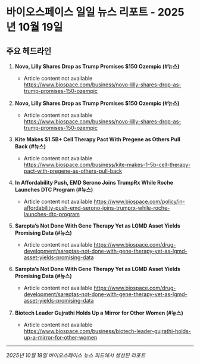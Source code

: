 # 바이오스페이스 일일 뉴스 리포트 - 2025년 10월 19일


## 주요 헤드라인

1. **Novo, Lilly Shares Drop as Trump Promises $150 Ozempic (#뉴스)**
   - Article content not available
   <https://www.biospace.com/business/novo-lilly-shares-drop-as-trump-promises-150-ozempic>

2. **Novo, Lilly Shares Drop as Trump Promises $150 Ozempic (#뉴스)**
   - Article content not available
   <https://www.biospace.com/business/novo-lilly-shares-drop-as-trump-promises-150-ozempic>

3. **Kite Makes $1.5B+ Cell Therapy Pact With Pregene as Others Pull Back (#뉴스)**
   - Article content not available
   <https://www.biospace.com/business/kite-makes-1-5b-cell-therapy-pact-with-pregene-as-others-pull-back>

4. **In Affordability Push, EMD Serono Joins TrumpRx While Roche Launches DTC Program (#뉴스)**
   - Article content not available
   <https://www.biospace.com/policy/in-affordability-push-emd-serono-joins-trumprx-while-roche-launches-dtc-program>

5. **Sarepta’s Not Done With Gene Therapy Yet as LGMD Asset Yields Promising Data (#뉴스)**
   - Article content not available
   <https://www.biospace.com/drug-development/sareptas-not-done-with-gene-therapy-yet-as-lgmd-asset-yields-promising-data>

6. **Sarepta’s Not Done With Gene Therapy Yet as LGMD Asset Yields Promising Data (#뉴스)**
   - Article content not available
   <https://www.biospace.com/drug-development/sareptas-not-done-with-gene-therapy-yet-as-lgmd-asset-yields-promising-data>

7. **Biotech Leader Gujrathi Holds Up a Mirror for Other Women (#뉴스)**
   - Article content not available
   <https://www.biospace.com/business/biotech-leader-gujrathi-holds-up-a-mirror-for-other-women>


---
*2025년 10월 19일 바이오스페이스 뉴스 피드에서 생성된 리포트*